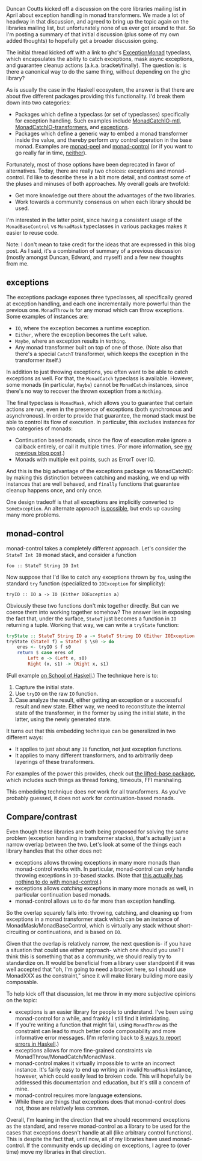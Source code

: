 Duncan Coutts kicked off a discussion on the core libraries mailing list in
April about exception handling in monad transformers. We made a lot of headway
in that discussion, and agreed to bring up the topic again on the libraries
mailing list, but unfortunately none of us ever got around to that. So I'm
posting a summary of that initial discussion (plus some of my own added
thoughts) to hopefully get a broader discussion going.

The initial thread kicked off with a link to ghc's
[ExceptionMonad](http://www.haskell.org/ghc/docs/latest/html/libraries/ghc-7.8.2/Exception.html#t:ExceptionMonad)
typeclass, which encapsulates the ability to catch exceptions, mask async
exceptions, and guarantee cleanup actions (a.k.a. bracket/finally). The
question is: is there a canonical way to do the same thing, without depending
on the ghc library?

As is usually the case in the Haskell ecosystem, the answer is that there are
about five different packages providing this functionality. I'd break them down
into two categories:

* Packages which define a typeclass (or set of typeclasses) specifically for
  exception handling. Such examples include [MonadCatchIO-mtl](http://hackage.haskell.org/package/MonadCatchIO-mtl),
  [MonadCatchIO-transformers](http://hackage.haskell.org/package/MonadCatchIO-transformers), and [exceptions](http://hackage.haskell.org/package/exceptions).
* Packages which define a generic way to embed a monad transformer inside the value, and thereby perform *any* control operation in the base monad. Examples are [monad-peel](http://hackage.haskell.org/package/monad-peel) and [monad-control](http://hackage.haskell.org/package/monad-control) (or if you want to go really far in time, [neither](http://hackage.haskell.org/package/neither-0.1.0/docs/Control-Monad-Invert.html)).

Fortunately, most of those options have been deprecated in favor of
alternatives. Today, there are really two choices: exceptions and
monad-control. I'd like to describe these in a bit more detail, and contrast
some of the pluses and minuses of both approaches. My overall goals are
twofold:

* Get more knowledge out there about the advantages of the two libraries.
* Work towards a community consensus on when each library should be used.

I'm interested in the latter point, since having a consistent usage of the
`MonadBaseControl` vs `MonadMask` typeclasses in various packages makes it
easier to reuse code.

Note: I don't mean to take credit for the ideas that are expressed in this blog
post. As I said, it's a combination of summary of a previous discussion (mostly
amongst Duncan, Edward, and myself) and a few new thoughts from me.

## exceptions

The exceptions package exposes three typeclasses, all specifically geared at
exception handling, and each one incrementally more powerful than the previous
one. `MonadThrow` is for any monad which can throw exceptions. Some examples of
instances are:

* `IO`, where the exception becomes a runtime exception.
* `Either`, where the exception becomes the `Left` value.
* `Maybe`, where an exception results in `Nothing`.
* Any monad transformer built on top of one of those. (Note also that there's a special `CatchT` transformer, which keeps the exception in the transformer itself.)

In addition to just throwing exceptions, you often want to be able to catch
exceptions as well. For that, the `MonadCatch` typeclass is available. However,
some monads (in particular, `Maybe`) cannot be `MonadCatch` instances, since
there's no way to recover the thrown exception from a `Nothing`.

The final typeclass is `MonadMask`, which allows you to guarantee that certain actions are run, even in the presence of exceptions (both synchronous and asynchronous). In order to provide that guarantee, the monad stack must be able to control its flow of execution. In particular, this excludes instances for two categories of monads:

* Continuation based monads, since the flow of execution make ignore a callback entirely, or call it multiple times. (For more information, see [my previous blog post](http://www.yesodweb.com/blog/2014/05/exceptions-cont-monads).)
* Monads with multiple exit points, such as ErrorT over IO.

And this is the big advantage of the exceptions package vs MonadCatchIO: by
making this distinction between catching and masking, we end up with instances
that are well behaved, and `finally` functions that guarantee cleanup happens
once, and only once.

One design tradeoff is that all exceptions are implicitly converted to `SomeException`. An alternate approach [is possible](http://hackage.haskell.org/package/failure-0.2.0.2/docs/Control-Failure.html), but ends up causing many more problems.

## monad-control

monad-control takes a completely different approach. Let's consider the `StateT
Int IO` monad stack, and consider a function

    foo :: StateT String IO Int

Now suppose that I'd like to catch any exceptions thrown by `foo`, using the
standard `try` function (specialized to `IOException` for simplicity):

    tryIO :: IO a -> IO (Either IOException a)

Obviously these two functions don't mix together directly. But can we coerce
them into working together somehow? The answer lies in exposing the fact that,
under the surface, `StateT` just becomes a function in `IO` returning a tuple.
Working that way, we can write a `tryState` function:

```haskell
tryState :: StateT String IO a -> StateT String IO (Either IOException a)
tryState (StateT f) = StateT $ \s0 -> do
    eres <- tryIO $ f s0
    return $ case eres of
        Left e -> (Left e, s0)
        Right (x, s1) -> (Right x, s1)
```

(Full example [on School of Haskell](https://www.fpcomplete.com/user/snoyberg/random-code-snippets/trystate).) The technique here is to:

1. Capture the initial state.
2. Use `tryIO` on the raw `IO` function.
3. Case analyze the result, either getting an exception or a successful result and new state. Either way, we need to reconstitute the internal state of the transformer, in the former by using the initial state, in the latter, using the newly generated state.

It turns out that this embedding technique can be generalized in two different ways:

* It applies to just about any `IO` function, not just exception functions.
* It applies to many different transformers, and to arbitrarily deep layerings of these transformers.

For examples of the power this provides, check out [the lifted-base
package](http://hackage.haskell.org/package/lifted-base), which includes such
things as thread forking, timeouts, FFI marshaling.

This embedding technique does *not* work for all transformers. As you've
probably guessed, it does not work for continuation-based monads.

## Compare/contrast

Even though these libraries are both being proposed for solving the same
problem (exception handling in transformer stacks), that's actually just a
narrow overlap between the two. Let's look at some of the things each library
handles that the other does not:

* exceptions allows throwing exceptions in many more monads than monad-control works with. In particular, monad-control can *only* handle throwing exceptions in `IO`-based stacks. (Note that [this actually has nothing to do with monad-control](http://hackage.haskell.org/package/lifted-base-0.2.2.2/docs/Control-Exception-Lifted.html#v:throwIO).)
* exceptions allows *catching* exceptions in many more monads as well, in particular continuation based monads.
* monad-control allows us to do far more than exception handling.

So the overlap squarely falls into: throwing, catching, and cleaning up from
exceptions in a monad transformer stack which can be an instance of
MonadMask/MonadBaseControl, which is virtually any stack without
short-circuiting or continuations, and is based on `IO`.

Given that the overlap is relatively narrow, the next question is- if you have
a situation that could use either approach- which one should you use? I think
this is something that as a community, we should really try to standardize on.
It would be beneficial from a library user standpoint if it was well accepted
that "oh, I'm going to need a bracket here, so I should use MonadXXX as the
constraint," since it will make library building more easily composable.

To help kick off that discussion, let me throw in my more subjective opinions
on the topic:

* exceptions is an easier library for people to understand. I've been using
  monad-control for a while, and frankly I still find it intimidating.
* If you're writing a function that might fail, using `MonadThrow` as the constraint can lead to much better code composability and more informative error messages. (I'm referring back to [8 ways to report errors in Haskell](http://www.randomhacks.net/2007/03/10/haskell-8-ways-to-report-errors/).)
* exceptions allows for more fine-grained constraints via MonadThrow/MonadCatch/MonadMask.
* monad-control makes it virtually impossible to write an incorrect instance. It's fairly easy to end up writing an invalid `MonadMask` instance, however, which could easily lead to broken code. This will hopefully be addressed this documentation and education, but it's still a concern of mine.
* monad-control requires more language extensions.
* While there are things that exceptions does that monad-control does not,
  those are relatively less common.

Overall, I'm leaning in the direction that we should recommend exceptions as
the standard, and reserve monad-control as a library to be used for the cases
that exceptions doesn't handle at all (like arbitrary control functions). This
is despite the fact that, until now, all of my libraries have used
monad-control. If the community ends up deciding on exceptions, I agree to
(over time) move my libraries in that direction.
